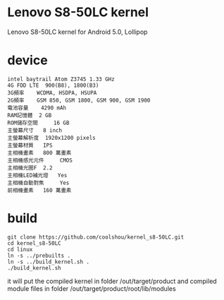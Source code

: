 # Lenovo S8-50LC kernel
Lenovo S8-50LC kernel for Android 5.0, Lollipop 

# device
	intel baytrail Atom Z3745 1.33 GHz
	4G FDD LTE 	900(B8), 1800(B3)
	3G頻率 	WCDMA, HSDPA, HSUPA
	2G頻率 	GSM 850, GSM 1800, GSM 900, GSM 1900
	電池容量 	4290 mAh
	RAM記憶體 	2 GB
	ROM儲存空間 	16 GB
	主螢幕尺寸 	8 inch
	主螢幕解析度 	1920x1200 pixels
	主螢幕材質 	IPS
	主相機畫素 	800 萬畫素
	主相機感光元件 	CMOS
	主相機光圈F 	2.2
	主相機LED補光燈 	Yes
	主相機自動對焦 	Yes
	前相機畫素 	160 萬畫素
# build
	git clone https://github.com/coolshou/kernel_s8-50LC.git
	cd kernel_s8-50LC
	cd linux
	ln -s ../prebuilts .
	ln -s ../build_kernel.sh .
	./build_kernel.sh
it will put the compiled kernel in folder /out/target/product
and compiled module files in folder /out/target/product/root/lib/modules
